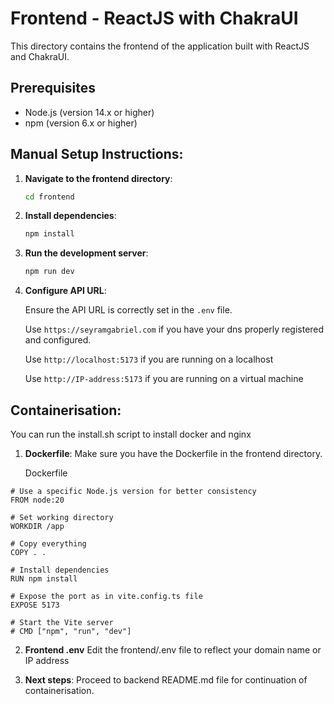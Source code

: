 # Frontend - ReactJS with ChakraUI

This directory contains the frontend of the application built with ReactJS and ChakraUI.

## Prerequisites

- Node.js (version 14.x or higher)
- npm (version 6.x or higher)

## Manual Setup Instructions:

1. **Navigate to the frontend directory**:
    ```sh
    cd frontend
    ```

2. **Install dependencies**:
    ```sh
    npm install
    ```

3. **Run the development server**:
    ```sh
    npm run dev
    ```

4. **Configure API URL**:

   Ensure the API URL is correctly set in the `.env` file.
   
   Use ```https://seyramgabriel.com``` if you have your dns properly registered and configured.

   Use ```http://localhost:5173``` if you are running on a localhost

   Use ```http://IP-address:5173``` if you are running on a virtual machine

## Containerisation:
You can run the install.sh script to install docker and nginx 

1. **Dockerfile**:
    Make sure you have the Dockerfile in the frontend directory.

    Dockerfile
```
# Use a specific Node.js version for better consistency
FROM node:20

# Set working directory
WORKDIR /app

# Copy everything
COPY . .

# Install dependencies
RUN npm install

# Expose the port as in vite.config.ts file
EXPOSE 5173

# Start the Vite server
# CMD ["npm", "run", "dev"]
```

2. **Frontend .env**
   Edit the frontend/.env file to reflect your domain name or IP address

3. **Next steps**: Proceed to backend README.md file for continuation of containerisation. 



   
